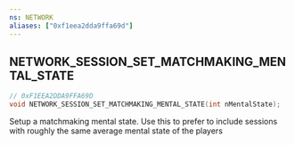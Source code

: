 ```yaml
---
ns: NETWORK
aliases: ["0xf1eea2dda9ffa69d"]
---
```

## NETWORK_SESSION_SET_MATCHMAKING_MENTAL_STATE

```c
// 0xF1EEA2DDA9FFA69D
void NETWORK_SESSION_SET_MATCHMAKING_MENTAL_STATE(int nMentalState);
```

Setup a matchmaking mental state. Use this to prefer to include sessions with roughly the same average mental state of the players

